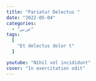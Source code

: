 ```yaml
---
title: "Pariatur Delectus "
date: "2022-05-04"
categories:
  - "عربي"
tags:
  [
    "Et delectus dolor t"
  ]

youtube: "Nihil vel incididunt"
cover: "In exercitation odit"
---
```

